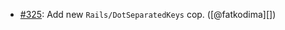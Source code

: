 * [#325](https://github.com/rubocop/rubocop-rails/pull/325): Add new `Rails/DotSeparatedKeys` cop. ([@fatkodima][])
